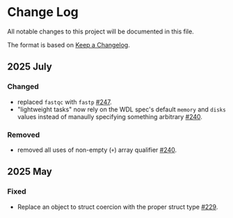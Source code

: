 # Change Log

All notable changes to this project will be documented in this file.

The format is based on [Keep a Changelog](http://keepachangelog.com/).

## 2025 July

### Changed

- replaced `fastqc` with `fastp` [#247](https://github.com/stjudecloud/workflows/pull/247).
- "lightweight tasks" now rely on the WDL spec's default `memory` and `disks` values instead of manaully specifying something arbitrary [#240](https://github.com/stjudecloud/workflows/pull/240).

### Removed

- removed all uses of non-empty (`+`) array qualifier [#240](https://github.com/stjudecloud/workflows/pull/240).
 
## 2025 May

### Fixed

- Replace an object to struct coercion with the proper struct type [#229](https://github.com/stjudecloud/workflows/pull/229).
